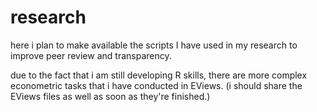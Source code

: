 # research

here i plan to make available the scripts I have used in my research to improve peer review and transparency. 

due to the fact that i am still developing R skills, there are more complex econometric tasks that i have conducted in EViews.
(i should share the EViews files as well as soon as they're finished.) 
